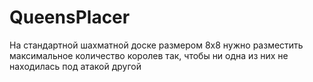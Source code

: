 # QueensPlacer
На стандартной шахматной доске размером 8x8 нужно разместить максимальное количество королев так, чтобы ни одна из них не находилась под атакой другой
